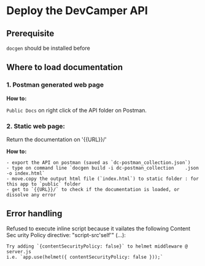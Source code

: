 # Deploy the DevCamper API

## Prerequisite

`docgen` should be installed before

## Where to load documentation

### 1. Postman generated web page

**How to:**

`Public Docs` on right click of the API folder on Postman.

### 2. Static web page:

Return the documentation on '{{URL}}/'

**How to:**

    - export the API on postman (saved as `dc-postman_collection.json`)
    - type on command line `docgen build -i dc-postman_collection    .json -o index.html`
    - move.copy the output html file (`index.html`) to static folder : for this app to `public` folder
    - get to `{{URL}}/` to check if the documentation is loaded, or dissolve any error

## Error handling

Refused to execute inline script because it vailates the following Content Sec urity Policy directive: "script-src'self'" (...):

    Try adding `{contentSecurityPolicy: false}` to helmet middleware @ server.js
    i.e. `app.use(helmet({ contentSecurityPolicy: false }));`
